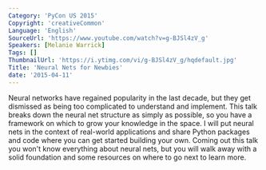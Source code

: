 ```yaml
---
Category: 'PyCon US 2015'
Copyright: 'creativeCommon'
Language: 'English'
SourceUrl: 'https://www.youtube.com/watch?v=g-BJSl4zV_g'
Speakers: [Melanie Warrick]
Tags: []
ThumbnailUrl: 'https://i.ytimg.com/vi/g-BJSl4zV_g/hqdefault.jpg'
Title: 'Neural Nets for Newbies'
date: '2015-04-11'
---
```

Neural networks have regained popularity in the last decade, but they get dismissed as being too complicated to understand and implement. This talk breaks down the neural net structure as simply as possible, so you have a framework on which to grow your knowledge in the space. I will put neural nets in the context of real-world applications and share Python packages and code where you can get started building your own. Coming out this talk you won't know everything about neural nets, but you will walk away with a solid foundation and some resources on where to go next to learn more.
